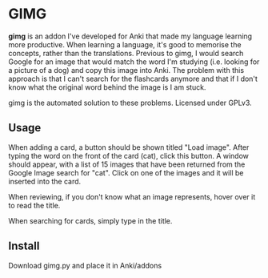 # GIMG
**gimg** is an addon I've developed for Anki that made my language learning more productive. When learning a language, it's good to memorise the concepts, rather than the translations. Previous to gimg, I would search Google for an image that would match the word I'm studying (i.e. looking for a picture of a dog) and copy this image into Anki. The problem with this approach is that I can't search for the flashcards anymore and that if I don't know what the original word behind the image is I am stuck. 

gimg is the automated solution to these problems. Licensed under GPLv3. 

## Usage
When adding a card, a button should be shown titled "Load image". After typing the word on the front of the card (cat), click this button. A window should appear, with a list of 15 images that have been returned from the Google Image search for "cat". Click on one of the images and it will be inserted into the card. 

When reviewing, if you don't know what an image represents, hover over it to read the title.

When searching for cards, simply type in the title.

## Install
Download gimg.py and place it in Anki/addons
